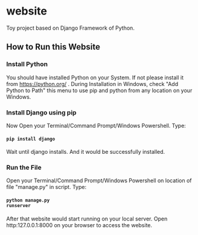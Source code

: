 # website
Toy project based on Django Framework of Python.
## How to Run this Website
### Install Python
You should have installed Python on your System. If not please install it from https://python.org/ .
During Installation in Windows, check "Add Python to Path" this menu to use pip and python from any location on your Windows.
### Install Django using pip
Now Open your Terminal/Command Prompt/Windows Powershell. Type:
#### <code>pip install django</code>
Wait until django installs. And it would be successfully installed.
### Run the File
Open your Terminal/Command Prompt/Windows Powershell on location of file "manage.py" in script. Type:
#### <code>python manage.py runserver</code>
After that website would start running on your local server. Open http:127.0.0.1:8000 on your browser to access the website.
